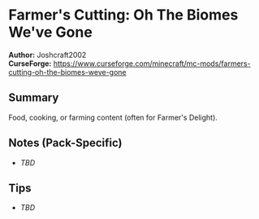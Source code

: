 # Farmer's Cutting: Oh The Biomes We've Gone

**Author:** Joshcraft2002  
**CurseForge:** https://www.curseforge.com/minecraft/mc-mods/farmers-cutting-oh-the-biomes-weve-gone

## Summary
Food, cooking, or farming content (often for Farmer's Delight).

## Notes (Pack-Specific)
- _TBD_

## Tips
- _TBD_

